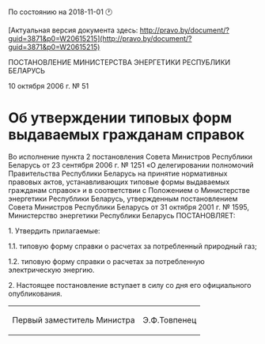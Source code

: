 По состоянию на 2018-11-01 &#x1F550;

[Актуальная версия документа здесь: http://pravo.by/document/?guid=3871&p0=W20615215](http://pravo.by/document/?guid=3871&p0=W20615215)

<p>ПОСТАНОВЛЕНИЕ МИНИСТЕРСТВА ЭНЕРГЕТИКИ РЕСПУБЛИКИ БЕЛАРУСЬ</p>
<p>10 октября 2006 г. № 51</p>
<h1>Об утверждении типовых форм выдаваемых гражданам справок</h1>
<p>Во исполнение пункта 2 постановления Совета Министров Республики Беларусь от 23 сентября 2006 г. № 1251 «О делегировании полномочий Правительства Республики Беларусь на принятие нормативных правовых актов, устанавливающих типовые формы выдаваемых гражданам справок» и в соответствии с Положением о Министерстве энергетики Республики Беларусь, утвержденным постановлением Совета Министров Республики Беларусь от 31 октября 2001 г. № 1595, Министерство энергетики Республики Беларусь ПОСТАНОВЛЯЕТ:</p>
<p>1. Утвердить прилагаемые:</p>
<p>1.1. типовую форму справки о расчетах за потребленный природный газ;</p>
<p>1.2. типовую форму справки о расчетах за потребленную электрическую энергию.</p>
<p>2. Настоящее постановление вступает в силу со дня его официального опубликования.</p>
<p></p>
<table><tr>
<td><p>Первый заместитель Министра</p></td>
<td><p>Э.Ф.Товпенец</p></td>
</tr></table>
<p></p>